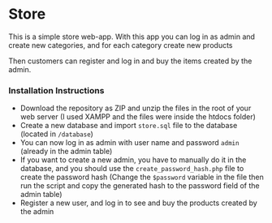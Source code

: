 # Store

This is a simple store web-app.
With this app you can log in as admin and create new categories, and for each category create new products

Then customers can register and log in and buy the items created by the admin.

### Installation Instructions ###

- Download the repository as ZIP and unzip the files in the root of your web server (I used XAMPP and the files were inside the htdocs folder)
- Create a new database and import `store.sql` file to the database (located in `/database`)
- You can now log in as admin with user name and password `admin` (already in the admin table)
- If you want to create a new admin, you have to manually do it in the database, and you should use the `create_password_hash.php` file to create the password hash
(Change the `$password` variable in the file then run the script and copy the generated hash to the password field of the admin table)
- Register a new user, and log in to see and buy the products created by the admin
